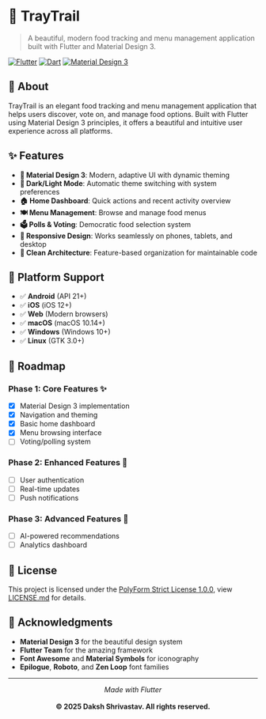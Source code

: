 # 🍴 TrayTrail

> A beautiful, modern food tracking and menu management application built with Flutter and Material Design 3.

[![Flutter](https://img.shields.io/badge/Flutter-3.8.1-02569B?logo=flutter)](https://flutter.dev)
[![Dart](https://img.shields.io/badge/Dart-3.8.1-0175C2?logo=dart)](https://dart.dev)
[![Material Design 3](https://img.shields.io/badge/Material%20Design-3-757575?logo=material-design)](https://m3.material.io/)

## 📱 About

TrayTrail is an elegant food tracking and menu management application that helps users discover, vote on, and manage food options. Built with Flutter using Material Design 3 principles, it offers a beautiful and intuitive user experience across all platforms.

## ✨ Features

- **🎨 Material Design 3**: Modern, adaptive UI with dynamic theming
- **🌙 Dark/Light Mode**: Automatic theme switching with system preferences
- **🏠 Home Dashboard**: Quick actions and recent activity overview
- **🍽️ Menu Management**: Browse and manage food menus
- **🗳️ Polls & Voting**: Democratic food selection system
- **📱 Responsive Design**: Works seamlessly on phones, tablets, and desktop
- **🎯 Clean Architecture**: Feature-based organization for maintainable code

## 📱 Platform Support

- ✅ **Android** (API 21+)
- ✅ **iOS** (iOS 12+)
- ✅ **Web** (Modern browsers)
- ✅ **macOS** (macOS 10.14+)
- ✅ **Windows** (Windows 10+)
- ✅ **Linux** (GTK 3.0+)

## 🎯 Roadmap

### Phase 1: Core Features ✨
- [x] Material Design 3 implementation
- [x] Navigation and theming
- [x] Basic home dashboard
- [x] Menu browsing interface
- [ ] Voting/polling system

### Phase 2: Enhanced Features 🚀
- [ ] User authentication
- [ ] Real-time updates
- [ ] Push notifications

### Phase 3: Advanced Features 💫
- [ ] AI-powered recommendations
- [ ] Analytics dashboard

## 📄 License

This project is licensed under the [PolyForm Strict License 1.0.0](https://polyformproject.org/licenses/strict/1.0.0), view [LICENSE.md](LICENSE.md) for details.

## 🙏 Acknowledgments

- **Material Design 3** for the beautiful design system
- **Flutter Team** for the amazing framework
- **Font Awesome** and **Material Symbols** for iconography
- **Epilogue**, **Roboto**, and **Zen Loop** font families
---

<div align="center">
  <em>Made with Flutter</em>
  <br><br>
  <strong>© 2025 Daksh Shrivastav. All rights reserved.</strong>
</div>
